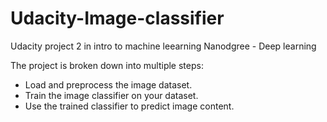 # Udacity-Image-classifier
Udacity project 2 in intro to machine leearning Nanodgree - Deep learning 

The project is broken down into multiple steps:

* Load and preprocess the image dataset.
* Train the image classifier on your dataset.
* Use the trained classifier to predict image content.
